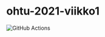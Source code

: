 # ohtu-2021-viikko1

![GitHub Actions](https://github.com/msiivone/ohtu-2020-viikko1/workflows/Java%20CI%20with%20Gradle/badge.svg)
